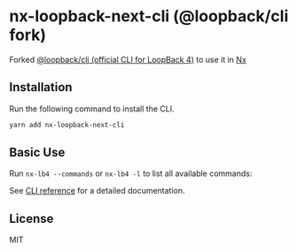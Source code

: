 # nx-loopback-next-cli (@loopback/cli fork)

Forked [@loopback/cli (official CLI for LoopBack 4)](https://github.com/strongloop/loopback-next/tree/master/packages/cli) to use it in [Nx](https://nx.dev/)

## Installation

Run the following command to install the CLI.

```sh
yarn add nx-loopback-next-cli
```

## Basic Use

Run `nx-lb4 --commands` or `nx-lb4 -l` to list all available commands:

See [CLI reference](https://loopback.io/doc/en/lb4/Command-line-interface.html)
for a detailed documentation.

## License

MIT
